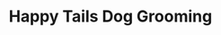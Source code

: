 ---
title: "Happy Tails Dog Grooming"
url: /walla-walla/happy-tails-dog-grooming/
shop: pet grooming
---